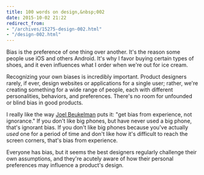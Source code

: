 ```yaml
---
title: 100 words on design,&nbsp;002
date: 2015-10-02 21:22
redirect_from:
- "/archives/15275-design-002.html"
- "/design-002.html"
---
```



Bias is the preference of one thing over another. It's the reason some people use iOS and others Android. It's why I favor buying certain types of shoes, and it even influences what I order when we're out for ice cream.  

Recognizing your own biases is incredibly important.  Product designers rarely, if ever, design websites or applications for a single user; rather, we're creating something for a wide range of people, each with different personalities, behaviors, and preferences. There's no room for unfounded or blind bias in good products. 

I really like the way [Joel Beukelman](https://twitter.com/_bklmn) puts it: "get bias from experience, not ignorance." If you don't like big phones, but have never used a big phone, that's ignorant bias. If you don't like big phones because you've actually _used_ one for a period of time and don't like  how it's difficult to reach the screen corners, that's bias from experience. 

Everyone has bias, but it seems the best designers regularly challenge their own assumptions, and they're acutely aware of how their personal preferences may influence a product's design. 
